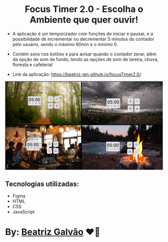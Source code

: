 <h1 align="center"> Focus Timer 2.0 - Escolha o Ambiente que quer ouvir! </h1>
<p align="center">

  * A aplicação é um temporizador com funções de iniciar e pausar, e a possibilidade de incrementar ou decrementar 5 minutos do contador pelo usuário, sendo o máximo 60min e o mínimo 0.
  
  * Contém sons nos botões e para avisar quando o contador zerar, além da opção de som de fundo, tendo as opções de som de lareira, chuva, floresta e cafeteria!

  * Link da aplicação: https://beatriz-gm.github.io/focusTimer2.0/
</p>

![alt text](assets/images/printLayout.png "layout")

## Tecnologias utilizadas:
- Figma
- HTML
- CSS
- JavaScript

# By: [Beatriz Galvão](https://www.linkedin.com/in/beatriz-galmed/) ❤️‍🔥
